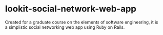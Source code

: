# lookit-social-network-web-app
 
Created for a graduate course on the elements of software engineering, it is a simplistic social networking web app using Ruby on Rails.
